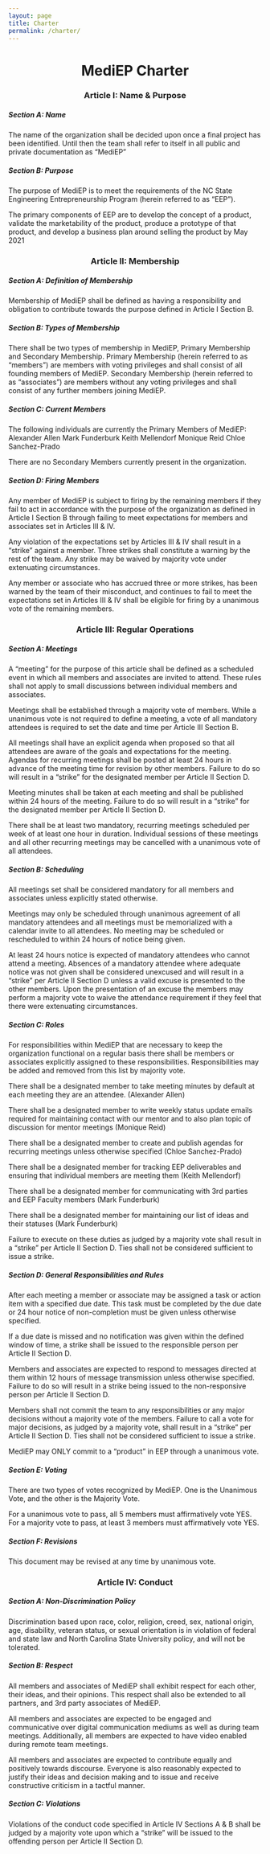 ```yaml
---
layout: page
title: Charter
permalink: /charter/
---
```


<h1 align="center"> MediEP Charter </h1>

<h3 align="center"> Article I: Name & Purpose </h3>

##### Section A: Name
The name of the organization shall be decided upon once a final project has been identified. Until then the team shall refer to itself in all public and private documentation as “MediEP”

##### Section B: Purpose
The purpose of MediEP is to meet the requirements of the NC State Engineering Entrepreneurship Program (herein referred to as “EEP”).

The primary components of EEP are to develop the concept of a product, validate the marketability of the product, produce a prototype of that product, and develop a business plan around selling the product by May 2021

<h3 align="center"> Article II: Membership </h3>

##### Section A: Definition of Membership

Membership of MediEP shall be defined as having a responsibility and obligation to contribute towards the purpose defined in Article I Section B.

##### Section B: Types of Membership

There shall be two types of membership in MediEP, Primary Membership and Secondary Membership. Primary Membership (herein referred to as “members”) are members with voting privileges and shall consist of all founding members of MediEP. Secondary Membership (herein referred to as “associates”) are members without any voting privileges and shall consist of any further members joining MediEP.

##### Section C: Current Members
The following individuals are currently the Primary Members of MediEP:
Alexander Allen
Mark Funderburk
Keith Mellendorf
Monique Reid
Chloe Sanchez-Prado

There are no Secondary Members currently present in the organization.

##### Section D: Firing Members

Any member of MediEP is subject to firing by the remaining members if they fail to act in accordance with the purpose of the organization as defined in Article I Section B through failing to meet expectations for members and associates set in Articles III & IV.

Any violation of the expectations set by Articles III & IV shall result in a “strike” against a member. Three strikes shall constitute a warning by the rest of the team. Any strike may be waived by majority vote under extenuating circumstances.

Any member or associate who has accrued three or more strikes, has been warned by the team of their misconduct, and continues to fail to meet the expectations set in Articles III & IV shall be eligible for firing by a unanimous vote of the remaining members.

<h3 align="center"> Article III: Regular Operations </h3>

##### Section A: Meetings

A “meeting” for the purpose of this article shall be defined as a scheduled event in which all members and associates are invited to attend. These rules shall not apply to small discussions between individual members and associates.

Meetings shall be established through a majority vote of members. While a unanimous vote is not required to define a meeting, a vote of all mandatory attendees is required to set the date and time per Article III Section B.

All meetings shall have an explicit agenda when proposed so that all attendees are aware of the goals and expectations for the meeting. Agendas for recurring meetings shall be posted at least 24 hours in advance of the meeting time for revision by other members. Failure to do so will result in a “strike” for the designated member per Article II Section D.

Meeting minutes shall be taken at each meeting and shall be published within 24 hours of the meeting. Failure to do so will result in a “strike” for the designated member per Article II Section D.

There shall be at least two mandatory, recurring meetings scheduled per week of at least one hour in duration. Individual sessions of these meetings and all other recurring meetings may be cancelled with a unanimous vote of all attendees.

##### Section B: Scheduling

All meetings set shall be considered mandatory for all members and associates unless explicitly stated otherwise.

Meetings may only be scheduled through unanimous agreement of all mandatory attendees and all meetings must be memorialized with a calendar invite to all attendees. No meeting may be scheduled or rescheduled to within 24 hours of notice being given.

At least 24 hours notice is expected of mandatory attendees who cannot attend a meeting. Absences of a mandatory attendee where adequate notice was not given shall be considered unexcused and will result in a “strike” per Article II Section D unless a valid excuse is presented to the other members. Upon the presentation of an excuse the members may perform a majority vote to waive the attendance requirement if they feel that there were extenuating circumstances.

##### Section C: Roles

For responsibilities within MediEP that are necessary to keep the organization functional on a regular basis there shall be members or associates explicitly assigned to these responsibilities. Responsibilities may be added and removed from this list by majority vote.

There shall be a designated member to take meeting minutes by default at each meeting they are an attendee. (Alexander Allen)

There shall be a designated member to write weekly status update emails required for maintaining contact with our mentor and to also plan topic of discussion for mentor meetings (Monique Reid)

There shall be a designated member to create and publish agendas for recurring meetings unless otherwise specified (Chloe Sanchez-Prado)

There shall be a designated member for tracking EEP deliverables and ensuring that individual members are meeting them (Keith Mellendorf)

There shall be a designated member for communicating with 3rd parties and EEP Faculty members (Mark Funderburk)

There shall be a designated member for maintaining our list of ideas and their statuses (Mark Funderburk)

Failure to execute on these duties as judged by a majority vote shall result in a “strike” per Article II Section D. Ties shall not be considered sufficient to issue a strike.

##### Section D: General Responsibilities and Rules

After each meeting a member or associate may be assigned a task or action item with a specified due date. This task must be completed by the due date or 24 hour notice of non-completion must be given unless otherwise specified.

If a due date is missed and no notification was given within the defined window of time, a strike shall be issued to the responsible person per Article II Section D.

Members and associates are expected to respond to messages directed at them within 12 hours of message transmission unless otherwise specified. Failure to do so will result in a strike being issued to the non-responsive person per Article II Section D.

Members shall not commit the team to any responsibilities or any major decisions without a majority vote of the members. Failure to call a vote for major decisions, as judged by a majority vote, shall result in a “strike” per Article II Section D. Ties shall not be considered sufficient to issue a strike.

MediEP may ONLY commit to a “product” in EEP through a unanimous vote.

##### Section E: Voting

There are two types of votes recognized by MediEP. One is the Unanimous Vote, and the other is the Majority Vote.

For a unanimous vote to pass, all 5 members must affirmatively vote YES.
For a majority vote to pass, at least 3 members must affirmatively vote YES.

##### Section F: Revisions

This document may be revised at any time by unanimous vote.

<h3 align="center"> Article IV: Conduct </h3>

##### Section A: Non-Discrimination Policy

Discrimination based upon race, color, religion, creed, sex, national origin, age, disability, veteran status, or sexual orientation is in violation of federal and state law and North Carolina State University policy, and will not be tolerated.

##### Section B: Respect

All members and associates of MediEP shall exhibit respect for each other, their ideas, and their opinions. This respect shall also be extended to all partners, and 3rd party associates of MediEP.

All members and associates are expected to be engaged and communicative over digital communication mediums as well as during team meetings. Additionally, all members are expected to have video enabled during remote team meetings.

All members and associates are expected to contribute equally and positively towards discourse. Everyone is also reasonably expected to justify their ideas and decision making and to issue and receive constructive criticism in a tactful manner.

##### Section C: Violations

Violations of the conduct code specified in Article IV Sections A & B shall be judged by a majority vote upon which a “strike” will be issued to the offending person per Article II Section D.
